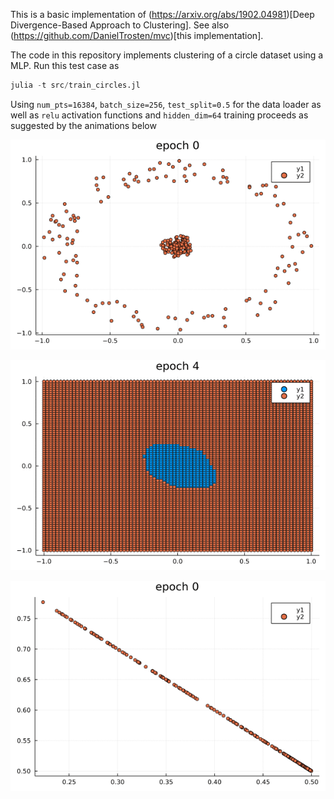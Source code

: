 This is a basic implementation of (https://arxiv.org/abs/1902.04981)[Deep Divergence-Based Approach to Clustering]. See also (https://github.com/DanielTrosten/mvc)[this implementation].


The code in this repository implements clustering of a circle
dataset using a MLP. Run this test case as
```julia
julia -t src/train_circles.jl
```



Using `num_pts=16384`, `batch_size=256`, `test_split=0.5` for the
data loader as well as `relu` activation functions and `hidden_dim=64` training proceeds as suggested by the animations below

![Points from the dataset with cluster assignment color-coded](https://github.com/rkube/dd_clustering/blob/main/docs/points_epoch.gif)

![Decision boundary of the model](https://github.com/rkube/dd_clustering/blob/main/docs/decision_boundary.gif)

![Cluster assignment in the simplex geometry](https://github.com/rkube/dd_clustering/blob/main/docs/cluster_assignment.gif)